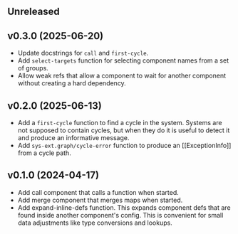 ## Unreleased

## v0.3.0 (2025-06-20)

- Update docstrings for `call` and `first-cycle`.
- Add `select-targets` function for selecting component names
  from a set of groups.
- Allow weak refs that allow a component to wait for another
  component without creating a hard dependency.

## v0.2.0 (2025-06-13)

- Add a `first-cycle` function to find a cycle in the system.
  Systems are not supposed to contain cycles, but when they
  do it is useful to detect it and produce an informative
  message.
- Add `sys-ext.graph/cycle-error` function to produce an
  [[ExceptionInfo]] from a cycle path.

## v0.1.0 (2024-04-17)

- Add call component that calls a function when started.
- Add merge component that merges maps when started.
- Add expand-inline-defs function. This expands component defs that
  are found inside another component's config. This is convenient for
  small data adjustments like type conversions and lookups.
